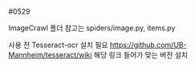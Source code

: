 #0529

ImageCrawl 폴더 참고는 spiders/image.py, items.py

사용 전 Tesseract-ocr 설치 필요
https://github.com/UB-Mannheim/tesseract/wiki 해당 링크 들어가 맞는 버전 설치
